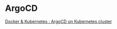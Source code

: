 # ArgoCD

[Docker & Kubernetes : ArgoCD on Kubernetes cluster](https://www.bogotobogo.com/DevOps/Docker/Docker_Kubernetes_ArgoCD_on_Kubernetes_cluster.php) 
